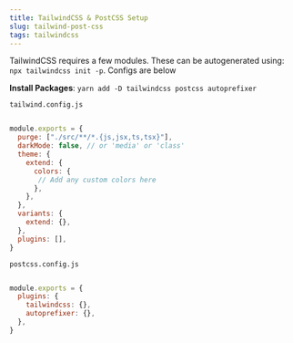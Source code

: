 ```yaml
---
title: TailwindCSS & PostCSS Setup
slug: tailwind-post-css
tags: tailwindcss
---
```

TailwindCSS requires a few modules. These can be autogenerated using: `npx tailwindcss init -p`. Configs are below

**Install Packages**: `yarn add -D tailwindcss postcss autoprefixer`

`tailwind.config.js`

```js

module.exports = {
  purge: ["./src/**/*.{js,jsx,ts,tsx}"],
  darkMode: false, // or 'media' or 'class'
  theme: {
    extend: {
      colors: {
       // Add any custom colors here
      },
    },
  },
  variants: {
    extend: {},
  },
  plugins: [],
}


```

`postcss.config.js`


```js

module.exports = {
  plugins: {
    tailwindcss: {},
    autoprefixer: {},
  },
}


```
